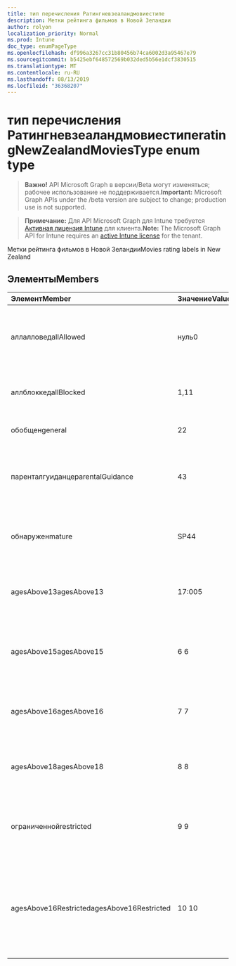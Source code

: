 ```yaml
---
title: тип перечисления Ратингневзеаландмовиестипе
description: Метки рейтинга фильмов в Новой Зеландии
author: rolyon
localization_priority: Normal
ms.prod: Intune
doc_type: enumPageType
ms.openlocfilehash: df996a3267cc31b80456b74ca6002d3a95467e79
ms.sourcegitcommit: b5425ebf648572569b032ded5b56e1dcf3830515
ms.translationtype: MT
ms.contentlocale: ru-RU
ms.lasthandoff: 08/13/2019
ms.locfileid: "36368207"
---
```

# <a name="ratingnewzealandmoviestype-enum-type"></a><span data-ttu-id="e084c-103">тип перечисления Ратингневзеаландмовиестипе</span><span class="sxs-lookup"><span data-stu-id="e084c-103">ratingNewZealandMoviesType enum type</span></span>

> <span data-ttu-id="e084c-104">**Важно!** API Microsoft Graph в версии/Beta могут изменяться; рабочее использование не поддерживается.</span><span class="sxs-lookup"><span data-stu-id="e084c-104">**Important:** Microsoft Graph APIs under the /beta version are subject to change; production use is not supported.</span></span>

> <span data-ttu-id="e084c-105">**Примечание:** Для API Microsoft Graph для Intune требуется [Активная лицензия Intune](https://go.microsoft.com/fwlink/?linkid=839381) для клиента.</span><span class="sxs-lookup"><span data-stu-id="e084c-105">**Note:** The Microsoft Graph API for Intune requires an [active Intune license](https://go.microsoft.com/fwlink/?linkid=839381) for the tenant.</span></span>

<span data-ttu-id="e084c-106">Метки рейтинга фильмов в Новой Зеландии</span><span class="sxs-lookup"><span data-stu-id="e084c-106">Movies rating labels in New Zealand</span></span>

## <a name="members"></a><span data-ttu-id="e084c-107">Элементы</span><span class="sxs-lookup"><span data-stu-id="e084c-107">Members</span></span>
|<span data-ttu-id="e084c-108">Элемент</span><span class="sxs-lookup"><span data-stu-id="e084c-108">Member</span></span>|<span data-ttu-id="e084c-109">Значение</span><span class="sxs-lookup"><span data-stu-id="e084c-109">Value</span></span>|<span data-ttu-id="e084c-110">Описание</span><span class="sxs-lookup"><span data-stu-id="e084c-110">Description</span></span>|
|:---|:---|:---|
|<span data-ttu-id="e084c-111">аллалловед</span><span class="sxs-lookup"><span data-stu-id="e084c-111">allAllowed</span></span>|<span data-ttu-id="e084c-112">нуль</span><span class="sxs-lookup"><span data-stu-id="e084c-112">0</span></span>|<span data-ttu-id="e084c-113">Значение по умолчанию, разрешить все содержимое фильмов</span><span class="sxs-lookup"><span data-stu-id="e084c-113">Default value, allow all movies content</span></span>|
|<span data-ttu-id="e084c-114">аллблоккед</span><span class="sxs-lookup"><span data-stu-id="e084c-114">allBlocked</span></span>|<span data-ttu-id="e084c-115">1,1</span><span class="sxs-lookup"><span data-stu-id="e084c-115">1</span></span>|<span data-ttu-id="e084c-116">Не разрешать никакие видеоролики</span><span class="sxs-lookup"><span data-stu-id="e084c-116">Do not allow any movies content</span></span>|
|<span data-ttu-id="e084c-117">обобщен</span><span class="sxs-lookup"><span data-stu-id="e084c-117">general</span></span>|<span data-ttu-id="e084c-118">2</span><span class="sxs-lookup"><span data-stu-id="e084c-118">2</span></span>|<span data-ttu-id="e084c-119">Подходит для общей аудитории</span><span class="sxs-lookup"><span data-stu-id="e084c-119">Suitable for general audience</span></span>|
|<span data-ttu-id="e084c-120">паренталгуиданце</span><span class="sxs-lookup"><span data-stu-id="e084c-120">parentalGuidance</span></span>|<span data-ttu-id="e084c-121">4</span><span class="sxs-lookup"><span data-stu-id="e084c-121">3</span></span>|<span data-ttu-id="e084c-122">Классификация PG рекомендует родительские рекомендации</span><span class="sxs-lookup"><span data-stu-id="e084c-122">The PG classification recommends parental guidance</span></span>|
|<span data-ttu-id="e084c-123">обнаружен</span><span class="sxs-lookup"><span data-stu-id="e084c-123">mature</span></span>|<span data-ttu-id="e084c-124">SP4</span><span class="sxs-lookup"><span data-stu-id="e084c-124">4</span></span>|<span data-ttu-id="e084c-125">Классификация M подходит для зрелых аудиторий</span><span class="sxs-lookup"><span data-stu-id="e084c-125">The M classification is suitable for mature audience</span></span>|
|<span data-ttu-id="e084c-126">agesAbove13</span><span class="sxs-lookup"><span data-stu-id="e084c-126">agesAbove13</span></span>|<span data-ttu-id="e084c-127">17:00</span><span class="sxs-lookup"><span data-stu-id="e084c-127">5</span></span>|<span data-ttu-id="e084c-128">Классификация R13 ограничена лицами из 13 лет и выше</span><span class="sxs-lookup"><span data-stu-id="e084c-128">The R13 classification is restricted to persons 13 years and over</span></span>|
|<span data-ttu-id="e084c-129">agesAbove15</span><span class="sxs-lookup"><span data-stu-id="e084c-129">agesAbove15</span></span>|<span data-ttu-id="e084c-130">6 </span><span class="sxs-lookup"><span data-stu-id="e084c-130">6</span></span>|<span data-ttu-id="e084c-131">Классификация R15 ограничена лицами, состоящего из 15 лет и более</span><span class="sxs-lookup"><span data-stu-id="e084c-131">The R15 classification is restricted to persons 15 years and over</span></span>|
|<span data-ttu-id="e084c-132">agesAbove16</span><span class="sxs-lookup"><span data-stu-id="e084c-132">agesAbove16</span></span>|<span data-ttu-id="e084c-133">7 </span><span class="sxs-lookup"><span data-stu-id="e084c-133">7</span></span>|<span data-ttu-id="e084c-134">Классификация R16 ограничена для лиц, 16 лет и более</span><span class="sxs-lookup"><span data-stu-id="e084c-134">The R16 classification is restricted to persons 16 years and over</span></span>|
|<span data-ttu-id="e084c-135">agesAbove18</span><span class="sxs-lookup"><span data-stu-id="e084c-135">agesAbove18</span></span>|<span data-ttu-id="e084c-136">8 </span><span class="sxs-lookup"><span data-stu-id="e084c-136">8</span></span>|<span data-ttu-id="e084c-137">Классификация R18 ограничена лицами 18 лет и более</span><span class="sxs-lookup"><span data-stu-id="e084c-137">The R18 classification is restricted to persons 18 years and over</span></span>|
|<span data-ttu-id="e084c-138">ограниченной</span><span class="sxs-lookup"><span data-stu-id="e084c-138">restricted</span></span>|<span data-ttu-id="e084c-139">9 </span><span class="sxs-lookup"><span data-stu-id="e084c-139">9</span></span>|<span data-ttu-id="e084c-140">Классификация R ограничена определенными аудиториями</span><span class="sxs-lookup"><span data-stu-id="e084c-140">The R classification is restricted to a certain audience</span></span>|
|<span data-ttu-id="e084c-141">agesAbove16Restricted</span><span class="sxs-lookup"><span data-stu-id="e084c-141">agesAbove16Restricted</span></span>|<span data-ttu-id="e084c-142">10 </span><span class="sxs-lookup"><span data-stu-id="e084c-142">10</span></span>|<span data-ttu-id="e084c-143">Для классификации RP16 требуются средства просмотра в 16 сопровождаемых родителем или взрослым</span><span class="sxs-lookup"><span data-stu-id="e084c-143">The RP16 classification requires viewers under 16 accompanied by a parent or an adult</span></span>|



